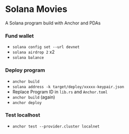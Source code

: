 # Solana Movies

A Solana program build with Anchor and PDAs

### Fund wallet

- `solana config set --url devnet`
- `solana airdrop 2` x2
- `solana balance`

### Deploy program

- `anchor build`
- `solana address -k target/deploy/xxxxx-keypair.json`
- Replace Program ID in `lib.rs` and `Anchor.toml`
- `anchor build` (again)
- `anchor deploy`

### Test localhost

- `anchor test --provider.cluster localnet`
